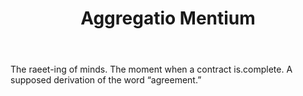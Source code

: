 ---
title: Aggregatio Mentium
letter: A
permalink: "/definitions/aggregatio-mentium.html"
body: The raeet-ing of minds. The moment when a contract is.complete. A supposed derivation
  of the word “agreement.”
published_at: '2018-07-07'
source: Black's Law Dictionary
layout: post
---